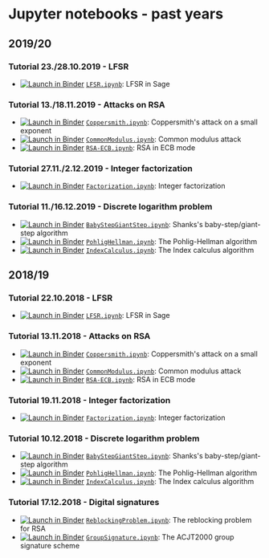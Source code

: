 # Jupyter notebooks - past years

## 2019/20

### Tutorial 23./28.10.2019 - LFSR

* [![Launch in Binder](https://mybinder.org/badge.svg)](https://mybinder.org/v2/gh/jaanos/kirv/master?filepath=notebooks/LFSR.ipynb) [`LFSR.ipynb`](https://nbviewer.jupyter.org/github/jaanos/kirv/blob/master/notebooks/LFSR.ipynb): LFSR in Sage

### Tutorial 13./18.11.2019 - Attacks on RSA

* [![Launch in Binder](https://mybinder.org/badge.svg)](https://mybinder.org/v2/gh/jaanos/kirv/master?filepath=notebooks/Coppersmith.ipynb) [`Coppersmith.ipynb`](https://nbviewer.jupyter.org/github/jaanos/kirv/blob/master/notebooks/Coppersmith.ipynb): Coppersmith's attack on a small exponent
* [![Launch in Binder](https://mybinder.org/badge.svg)](https://mybinder.org/v2/gh/jaanos/kirv/master?filepath=notebooks/CommonModulus.ipynb) [`CommonModulus.ipynb`](https://nbviewer.jupyter.org/github/jaanos/kirv/blob/master/notebooks/CommonModulus.ipynb): Common modulus attack
* [![Launch in Binder](https://mybinder.org/badge.svg)](https://mybinder.org/v2/gh/jaanos/kirv/master?filepath=notebooks/RSA-ECB.ipynb) [`RSA-ECB.ipynb`](https://nbviewer.jupyter.org/github/jaanos/kirv/blob/master/notebooks/RSA-ECB.ipynb): RSA in ECB mode

### Tutorial 27.11./2.12.2019 - Integer factorization

* [![Launch in Binder](https://mybinder.org/badge.svg)](https://mybinder.org/v2/gh/jaanos/kirv/master?filepath=notebooks/Factorization.ipynb) [`Factorization.ipynb`](https://nbviewer.jupyter.org/github/jaanos/kirv/blob/master/notebooks/Factorization.ipynb): Integer factorization

### Tutorial 11./16.12.2019 - Discrete logarithm problem

* [![Launch in Binder](https://mybinder.org/badge.svg)](https://mybinder.org/v2/gh/jaanos/kirv/master?filepath=notebooks/BabyStepGiantStep.ipynb) [`BabyStepGiantStep.ipynb`](https://nbviewer.jupyter.org/github/jaanos/kirv/blob/master/notebooks/BabyStepGiantStep.ipynb): Shanks's baby-step/giant-step algorithm
* [![Launch in Binder](https://mybinder.org/badge.svg)](https://mybinder.org/v2/gh/jaanos/kirv/master?filepath=notebooks/PohligHellman.ipynb) [`PohligHellman.ipynb`](https://nbviewer.jupyter.org/github/jaanos/kirv/blob/master/notebooks/PohligHellman.ipynb): The Pohlig-Hellman algorithm
* [![Launch in Binder](https://mybinder.org/badge.svg)](https://mybinder.org/v2/gh/jaanos/kirv/master?filepath=notebooks/IndexCalculus.ipynb) [`IndexCalculus.ipynb`](https://nbviewer.jupyter.org/github/jaanos/kirv/blob/master/notebooks/IndexCalculus.ipynb): The Index calculus algorithm

## 2018/19

### Tutorial 22.10.2018 - LFSR

* [![Launch in Binder](https://mybinder.org/badge.svg)](https://mybinder.org/v2/gh/jaanos/kirv/master?filepath=notebooks/LFSR.ipynb) [`LFSR.ipynb`](https://nbviewer.jupyter.org/github/jaanos/kirv/blob/master/notebooks/LFSR.ipynb): LFSR in Sage

### Tutorial 13.11.2018 - Attacks on RSA

* [![Launch in Binder](https://mybinder.org/badge.svg)](https://mybinder.org/v2/gh/jaanos/kirv/master?filepath=notebooks/Coppersmith.ipynb) [`Coppersmith.ipynb`](https://nbviewer.jupyter.org/github/jaanos/kirv/blob/master/notebooks/Coppersmith.ipynb): Coppersmith's attack on a small exponent
* [![Launch in Binder](https://mybinder.org/badge.svg)](https://mybinder.org/v2/gh/jaanos/kirv/master?filepath=notebooks/CommonModulus.ipynb) [`CommonModulus.ipynb`](https://nbviewer.jupyter.org/github/jaanos/kirv/blob/master/notebooks/CommonModulus.ipynb): Common modulus attack
* [![Launch in Binder](https://mybinder.org/badge.svg)](https://mybinder.org/v2/gh/jaanos/kirv/master?filepath=notebooks/RSA-ECB.ipynb) [`RSA-ECB.ipynb`](https://nbviewer.jupyter.org/github/jaanos/kirv/blob/master/notebooks/RSA-ECB.ipynb): RSA in ECB mode

### Tutorial 19.11.2018 - Integer factorization

* [![Launch in Binder](https://mybinder.org/badge.svg)](https://mybinder.org/v2/gh/jaanos/kirv/master?filepath=notebooks/Factorization.ipynb) [`Factorization.ipynb`](https://nbviewer.jupyter.org/github/jaanos/kirv/blob/master/notebooks/Factorization.ipynb): Integer factorization

### Tutorial 10.12.2018 - Discrete logarithm problem

* [![Launch in Binder](https://mybinder.org/badge.svg)](https://mybinder.org/v2/gh/jaanos/kirv/master?filepath=notebooks/BabyStepGiantStep.ipynb) [`BabyStepGiantStep.ipynb`](https://nbviewer.jupyter.org/github/jaanos/kirv/blob/master/notebooks/BabyStepGiantStep.ipynb): Shanks's baby-step/giant-step algorithm
* [![Launch in Binder](https://mybinder.org/badge.svg)](https://mybinder.org/v2/gh/jaanos/kirv/master?filepath=notebooks/PohligHellman.ipynb) [`PohligHellman.ipynb`](https://nbviewer.jupyter.org/github/jaanos/kirv/blob/master/notebooks/PohligHellman.ipynb): The Pohlig-Hellman algorithm
* [![Launch in Binder](https://mybinder.org/badge.svg)](https://mybinder.org/v2/gh/jaanos/kirv/master?filepath=notebooks/IndexCalculus.ipynb) [`IndexCalculus.ipynb`](https://nbviewer.jupyter.org/github/jaanos/kirv/blob/master/notebooks/IndexCalculus.ipynb): The Index calculus algorithm

### Tutorial 17.12.2018 - Digital signatures

* [![Launch in Binder](https://mybinder.org/badge.svg)](https://mybinder.org/v2/gh/jaanos/kirv/master?filepath=notebooks/ReblockingProblem.ipynb) [`ReblockingProblem.ipynb`](https://nbviewer.jupyter.org/github/jaanos/kirv/blob/master/notebooks/ReblockingProblem.ipynb): The reblocking problem for RSA
* [![Launch in Binder](https://mybinder.org/badge.svg)](https://mybinder.org/v2/gh/jaanos/kirv/master?filepath=notebooks/GroupSignature.ipynb) [`GroupSignature.ipynb`](https://nbviewer.jupyter.org/github/jaanos/kirv/blob/master/notebooks/GroupSignature.ipynb): The ACJT2000 group signature scheme
